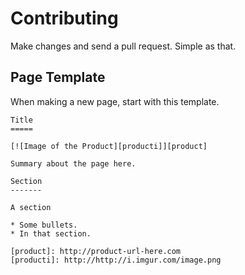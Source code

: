Contributing
============

Make changes and send a pull request. Simple as that.

Page Template
-------------

When making a new page, start with this template.

    Title
    =====

    [![Image of the Product][producti]][product]

    Summary about the page here.

    Section
    -------

    A section

    * Some bullets.
    * In that section.

    [product]: http://product-url-here.com
    [producti]: http://http://i.imgur.com/image.png
